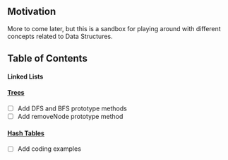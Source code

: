 ## Motivation

More to come later, but this is a sandbox for playing around with different concepts related to Data Structures.

## Table of Contents

#### Linked Lists

#### [Trees](/Trees/Trees.md)

- [ ] Add DFS and BFS prototype methods
- [ ] Add removeNode prototype method

#### [Hash Tables](/Hash-Tables/HashTables.md)

- [ ] Add coding examples
